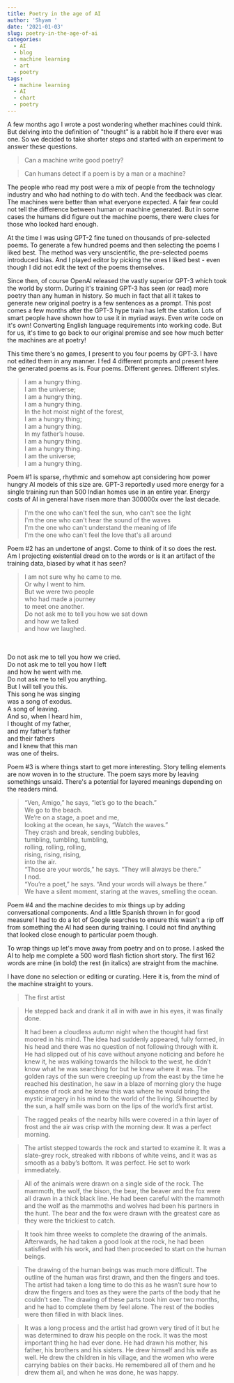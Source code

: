 ```yaml
---
title: Poetry in the age of AI
author: 'Shyam '
date: '2021-01-03'
slug: poetry-in-the-age-of-ai
categories:
  - AI
  - blog
  - machine learning
  - art
  - poetry
tags:
  - machine learning
  - AI
  - chart
  - poetry
---
```


A few months ago I wrote a post wondering whether machines could think. But delving into the definition of "thought" is a rabbit hole if there ever was one. So we decided to take shorter steps and started with an experiment to answer these questions. 

> Can a machine write good poetry?

> Can humans detect if a poem is by a man or a machine?

The people who read my post were a mix of people from the technology industry and who had nothing to do with tech. And the feedback was clear. The machines were better than what everyone expected. A fair few could not tell the difference between human or machine generated. But in some cases the humans did figure out the machine poems, there were clues for those who looked hard enough.

At the time I was using GPT-2 fine tuned on thousands of pre-selected poems. To generate a few hundred poems and then selecting the poems I liked best. The method was very unscientific, the pre-selected poems introduced bias. And I played editor by picking the ones I liked best - even though I did not edit the text of the poems themselves.

Since then, of course OpenAI released the vastly superior GPT-3 which took the world by storm. During it's training GPT-3 has seen (or read) more poetry than any human in history. So much in fact that all it takes to generate new original poetry is a few sentences as a prompt. This post comes a few months after the GPT-3 hype train has left the station. Lots of smart people have shown how to use it in myriad ways. Even write code on it's own! Converting English language requirements into working code. But for us, it's time to go back to our original premise and see how much better the machines are at poetry!

This time there's no games, I present to you four poems by GPT-3. I have not edited them in any manner. I fed 4 different prompts and present here the generated poems as is. Four poems. Different genres. Different styles.

> I am a hungry thing.
<br>I am the universe;
<br>I am a hungry thing.
<br>I am a hungry thing.
<br>In the hot moist night of the forest,
<br>I am a hungry thing;
<br>I am a hungry thing.
<br>In my father’s house.
<br>I am a hungry thing.
<br>I am a hungry thing.
<br>I am the universe;
<br>I am a hungry thing.

Poem #1 is sparse, rhythmic and somehow apt considering how power hungry AI models of this size are. GPT-3 reportedly used more energy for a single training run than 500 Indian homes use in an entire year. Energy costs of AI in general have risen more than 300000x over the last decade.

> I'm the one who can't feel the sun, who can't see the light
<br> I'm the one who can't hear the sound of the waves
<br> I'm the one who can't understand the meaning of life
<br> I'm the one who can't feel the love that's all around

Poem #2 has an undertone of angst. Come to think of it so does the rest. Am I projecting existential dread on to the words or is it an artifact of the training data, biased by what it has seen?

> I am not sure why he came to me.
<br> Or why I went to him.
<br> But we were two people
<br> who had made a journey
<br> to meet one another.
<br> Do not ask me to tell you how we sat down
<br> and how we talked
<br> and how we laughed.
<br>
<br> Do not ask me to tell you how we cried.
<br> Do not ask me to tell you how I left
<br> and how he went with me.
<br> Do not ask me to tell you anything.
<br> But I will tell you this.
<br> This song he was singing
<br> was a song of exodus.
<br> A song of leaving.
<br> And so, when I heard him,
<br> I thought of my father,
<br> and my father’s father
<br> and their fathers
<br> and I knew that this man
<br> was one of theirs.

Poem #3 is where things start to get more interesting. Story telling elements are now woven in to the structure. The poem says more by leaving somethings unsaid. There's a potential for layered meanings depending on the readers mind.

> “Ven, Amigo,” he says, “let’s go to the beach.”
<br> We go to the beach.
<br> We’re on a stage, a poet and me,
<br> looking at the ocean, he says, “Watch the waves.”
<br> They crash and break, sending bubbles,
<br> tumbling, tumbling, tumbling,
<br> rolling, rolling, rolling,
<br> rising, rising, rising,
<br> into the air.
<br> “Those are your words,” he says. “They will always be there.”
<br> I nod.
<br> “You’re a poet,” he says. “And your words will always be there.”
<br> We have a silent moment, staring at the waves, smelling the ocean.

Poem #4 and the machine decides to mix things up by adding conversational components. And a little Spanish thrown in for good measure! I had to do a lot of Google searches to ensure this wasn't a rip off from something the AI had seen during training. I could not find anything that looked close enough to particular poem though.

To wrap things up let's move away from poetry and on to prose. I asked the AI to help me complete a 500 word flash fiction short story. The first 162 words are mine (in bold) the rest (in italics) are straight from the machine.

I have done no selection or editing or curating. Here it is, from the mind of the machine straight to yours.

> The first artist

> He stepped back and drank it all in with awe in his eyes, it was finally done.
> 
> It had been a cloudless autumn night when the thought had first moored in his mind. The idea had suddenly appeared, fully formed, in his head and there was no question of not following through with it. He had slipped out of his cave without anyone noticing and before he knew it, he was walking towards the hillock to the west, he didn’t know what he was searching for but he knew where it was. The golden rays of the sun were creeping up from the east by the time he reached his destination, he saw in a blaze of morning glory the huge expanse of rock and he knew this was where he would bring the mystic imagery in his mind to the world of the living. Silhouetted by the sun, a half smile was born on the lips of the world’s first artist.

> The ragged peaks of the nearby hills were covered in a thin layer of frost and the air was crisp with the morning dew. It was a perfect morning.

> The artist stepped towards the rock and started to examine it. It was a slate-grey rock, streaked with ribbons of white veins, and it was as smooth as a baby’s bottom. It was perfect. He set to work immediately.

> All of the animals were drawn on a single side of the rock. The mammoth, the wolf, the bison, the bear, the beaver and the fox were all drawn in a thick black line. He had been careful with the mammoth and the wolf as the mammoths and wolves had been his partners in the hunt. The bear and the fox were drawn with the greatest care as they were the trickiest to catch.

> It took him three weeks to complete the drawing of the animals. Afterwards, he had taken a good look at the rock, he had been satisfied with his work, and had then proceeded to start on the human beings.

> The drawing of the human beings was much more difficult. The outline of the human was first drawn, and then the fingers and toes. The artist had taken a long time to do this as he wasn’t sure how to draw the fingers and toes as they were the parts of the body that he couldn’t see. The drawing of these parts took him over two months, and he had to complete them by feel alone. The rest of the bodies were then filled in with black lines.

> It was a long process and the artist had grown very tired of it but he was determined to draw his people on the rock. It was the most important thing he had ever done. He had drawn his mother, his father, his brothers and his sisters. He drew himself and his wife as well. He drew the children in his village, and the women who were carrying babies on their backs. He remembered all of them and he drew them all, and when he was done, he was happy.
